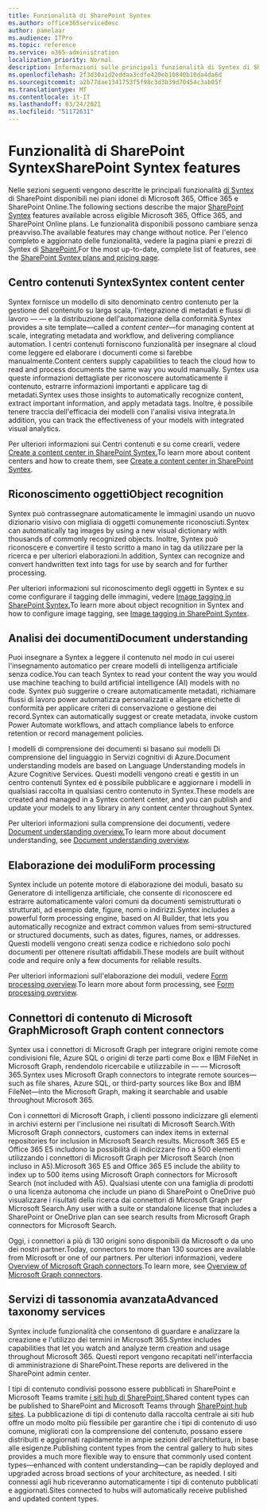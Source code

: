 ```yaml
---
title: Funzionalità di SharePoint Syntex
ms.author: office365servicedesc
author: pamelaar
ms.audience: ITPro
ms.topic: reference
ms.service: o365-administration
localization_priority: Normal
description: Informazioni sulle principali funzionalità di Syntex di SharePoint disponibili nei piani idonei di Microsoft 365, Office 365 e SharePoint Online.
ms.openlocfilehash: 2f3d30a1d2eddaa3cdfe420eb10840b10da4da6d
ms.sourcegitcommit: a2b77dae1341753f5f98c3d3b39d70454c3ab05f
ms.translationtype: MT
ms.contentlocale: it-IT
ms.lasthandoff: 03/24/2021
ms.locfileid: "51172631"
---
```

# <a name="sharepoint-syntex-features"></a><span data-ttu-id="076df-103">Funzionalità di SharePoint Syntex</span><span class="sxs-lookup"><span data-stu-id="076df-103">SharePoint Syntex features</span></span> 

<span data-ttu-id="076df-104">Nelle sezioni seguenti vengono descritte le principali funzionalità [di Syntex](sharepoint-syntex-service-description.md) di SharePoint disponibili nei piani idonei di Microsoft 365, Office 365 e SharePoint Online.</span><span class="sxs-lookup"><span data-stu-id="076df-104">The following sections describe the major [SharePoint Syntex](sharepoint-syntex-service-description.md) features available across eligible Microsoft 365, Office 365, and SharePoint Online plans.</span></span> <span data-ttu-id="076df-105">Le funzionalità disponibili possono cambiare senza preavviso.</span><span class="sxs-lookup"><span data-stu-id="076df-105">The available features may change without notice.</span></span> <span data-ttu-id="076df-106">Per l'elenco completo e aggiornato delle funzionalità, vedere la pagina piani e prezzi di Syntex di [SharePoint.](https://www.microsoft.com/microsoft-365/enterprise/sharepoint-syntex)</span><span class="sxs-lookup"><span data-stu-id="076df-106">For the most up-to-date, complete list of features, see the [SharePoint Syntex plans and pricing page](https://www.microsoft.com/microsoft-365/enterprise/sharepoint-syntex).</span></span>

## <a name="syntex-content-center"></a><span data-ttu-id="076df-107">Centro contenuti Syntex</span><span class="sxs-lookup"><span data-stu-id="076df-107">Syntex content center</span></span>

<span data-ttu-id="076df-108">Syntex fornisce un modello di sito denominato centro contenuto per la gestione del contenuto su larga scala, l'integrazione di metadati e flussi di lavoro &mdash;  &mdash; e la distribuzione dell'automazione della conformità.</span><span class="sxs-lookup"><span data-stu-id="076df-108">Syntex provides a site template&mdash;called a *content center*&mdash;for managing content at scale, integrating metadata and workflow, and delivering compliance automation.</span></span> <span data-ttu-id="076df-109">I centri contenuti forniscono funzionalità per insegnare al cloud come leggere ed elaborare i documenti come si farebbe manualmente.</span><span class="sxs-lookup"><span data-stu-id="076df-109">Content centers supply capabilities to teach the cloud how to read and process documents the same way you would manually.</span></span> <span data-ttu-id="076df-110">Syntex usa queste informazioni dettagliate per riconoscere automaticamente il contenuto, estrarre informazioni importanti e applicare tag di metadati.</span><span class="sxs-lookup"><span data-stu-id="076df-110">Syntex uses those insights to automatically recognize content, extract important information, and apply metadata tags.</span></span> <span data-ttu-id="076df-111">Inoltre, è possibile tenere traccia dell'efficacia dei modelli con l'analisi visiva integrata.</span><span class="sxs-lookup"><span data-stu-id="076df-111">In addition, you can track the effectiveness of your models with integrated visual analytics.</span></span>

<span data-ttu-id="076df-112">Per ulteriori informazioni sui Centri contenuti e su come crearli, vedere [Create a content center in SharePoint Syntex.](/microsoft-365/contentunderstanding/create-a-content-center)</span><span class="sxs-lookup"><span data-stu-id="076df-112">To learn more about content centers and how to create them, see [Create a content center in SharePoint Syntex](/microsoft-365/contentunderstanding/create-a-content-center).</span></span>

## <a name="object-recognition"></a><span data-ttu-id="076df-113">Riconoscimento oggetti</span><span class="sxs-lookup"><span data-stu-id="076df-113">Object recognition</span></span>

<span data-ttu-id="076df-114">Syntex può contrassegnare automaticamente le immagini usando un nuovo dizionario visivo con migliaia di oggetti comunemente riconosciuti.</span><span class="sxs-lookup"><span data-stu-id="076df-114">Syntex can automatically tag images by using a new visual dictionary with thousands of commonly recognized objects.</span></span> <span data-ttu-id="076df-115">Inoltre, Syntex può riconoscere e convertire il testo scritto a mano in tag da utilizzare per la ricerca e per ulteriori elaborazioni.</span><span class="sxs-lookup"><span data-stu-id="076df-115">In addition, Syntex can recognize and convert handwritten text into tags for use by search and for further processing.</span></span>

<span data-ttu-id="076df-116">Per ulteriori informazioni sul riconoscimento degli oggetti in Syntex e su come configurare il tagging delle immagini, vedere [Image tagging in SharePoint Syntex.](/microsoft-365/contentunderstanding/image-tagging)</span><span class="sxs-lookup"><span data-stu-id="076df-116">To learn more about object recognition in Syntex and how to configure image tagging, see [Image tagging in SharePoint Syntex](/microsoft-365/contentunderstanding/image-tagging).</span></span>

## <a name="document-understanding"></a><span data-ttu-id="076df-117">Analisi dei documenti</span><span class="sxs-lookup"><span data-stu-id="076df-117">Document understanding</span></span>

<span data-ttu-id="076df-118">Puoi insegnare a Syntex a leggere il contenuto nel modo in cui userei l'insegnamento automatico per creare modelli di intelligenza artificiale senza codice.</span><span class="sxs-lookup"><span data-stu-id="076df-118">You can teach Syntex to read your content the way you would use machine teaching to build artificial intelligence (AI) models with no code.</span></span> <span data-ttu-id="076df-119">Syntex può suggerire o creare automaticamente metadati, richiamare flussi di lavoro power automatizza personalizzati e allegare etichette di conformità per applicare criteri di conservazione o gestione dei record.</span><span class="sxs-lookup"><span data-stu-id="076df-119">Syntex can automatically suggest or create metadata, invoke custom Power Automate workflows, and attach compliance labels to enforce retention or record management policies.</span></span>

<span data-ttu-id="076df-120">I modelli di comprensione dei documenti si basano sui modelli Di comprensione del linguaggio in Servizi cognitivi di Azure.</span><span class="sxs-lookup"><span data-stu-id="076df-120">Document understanding models are based on Language Understanding models in Azure Cognitive Services.</span></span> <span data-ttu-id="076df-121">Questi modelli vengono creati e gestiti in un centro contenuti Syntex ed è possibile pubblicare e aggiornare i modelli in qualsiasi raccolta in qualsiasi centro contenuto in Syntex.</span><span class="sxs-lookup"><span data-stu-id="076df-121">These models are created and managed in a Syntex content center, and you can publish and update your models to any library in any content center throughout Syntex.</span></span>

<span data-ttu-id="076df-122">Per ulteriori informazioni sulla comprensione dei documenti, vedere [Document understanding overview.](/microsoft-365/contentunderstanding/document-understanding-overview)</span><span class="sxs-lookup"><span data-stu-id="076df-122">To learn more about document understanding, see [Document understanding overview](/microsoft-365/contentunderstanding/document-understanding-overview).</span></span>

## <a name="form-processing"></a><span data-ttu-id="076df-123">Elaborazione dei moduli</span><span class="sxs-lookup"><span data-stu-id="076df-123">Form processing</span></span>

<span data-ttu-id="076df-124">Syntex include un potente motore di elaborazione dei moduli, basato su Generatore di intelligenza artificiale, che consente di riconoscere ed estrarre automaticamente valori comuni da documenti semistrutturati o strutturati, ad esempio date, figure, nomi o indirizzi.</span><span class="sxs-lookup"><span data-stu-id="076df-124">Syntex includes a powerful form processing engine, based on AI Builder, that lets you automatically recognize and extract common values from semi-structured or structured documents, such as dates, figures, names, or addresses.</span></span> <span data-ttu-id="076df-125">Questi modelli vengono creati senza codice e richiedono solo pochi documenti per ottenere risultati affidabili.</span><span class="sxs-lookup"><span data-stu-id="076df-125">These models are built without code and require only a few documents for reliable results.</span></span>

<span data-ttu-id="076df-126">Per ulteriori informazioni sull'elaborazione dei moduli, vedere [Form processing overview](/microsoft-365/contentunderstanding/form-processing-overview).</span><span class="sxs-lookup"><span data-stu-id="076df-126">To learn more about form processing, see [Form processing overview](/microsoft-365/contentunderstanding/form-processing-overview).</span></span>

## <a name="microsoft-graph-content-connectors"></a><span data-ttu-id="076df-127">Connettori di contenuto di Microsoft Graph</span><span class="sxs-lookup"><span data-stu-id="076df-127">Microsoft Graph content connectors</span></span>

<span data-ttu-id="076df-128">Syntex usa i connettori di Microsoft Graph per integrare origini remote come condivisioni file, Azure SQL o origini di terze parti come Box e IBM FileNet in Microsoft Graph, rendendolo ricercabile e utilizzabile in &mdash; &mdash; Microsoft 365.</span><span class="sxs-lookup"><span data-stu-id="076df-128">Syntex uses Microsoft Graph connectors to integrate remote sources&mdash;such as file shares, Azure SQL, or third-party sources like Box and IBM FileNet&mdash;into the Microsoft Graph, making it searchable and usable throughout Microsoft 365.</span></span>

<span data-ttu-id="076df-129">Con i connettori di Microsoft Graph, i clienti possono indicizzare gli elementi in archivi esterni per l'inclusione nei risultati di Microsoft Search.</span><span class="sxs-lookup"><span data-stu-id="076df-129">With Microsoft Graph connectors, customers can index items in external repositories for inclusion in Microsoft Search results.</span></span> <span data-ttu-id="076df-130">Microsoft 365 E5 e Office 365 E5 includono la possibilità di indicizzare fino a 500 elementi utilizzando i connettori di Microsoft Graph per Microsoft Search (non incluso in A5).</span><span class="sxs-lookup"><span data-stu-id="076df-130">Microsoft 365 E5 and Office 365 E5 include the ability to index up to 500 items using Microsoft Graph connectors for Microsoft Search (not included with A5).</span></span> <span data-ttu-id="076df-131">Qualsiasi utente con una famiglia di prodotti o una licenza autonoma che include un piano di SharePoint o OneDrive può visualizzare i risultati della ricerca dai connettori di Microsoft Graph per Microsoft Search.</span><span class="sxs-lookup"><span data-stu-id="076df-131">Any user with a suite or standalone license that includes a SharePoint or OneDrive plan can see search results from Microsoft Graph connectors for Microsoft Search.</span></span>

<span data-ttu-id="076df-132">Oggi, i connettori a più di 130 origini sono disponibili da Microsoft o da uno dei nostri partner.</span><span class="sxs-lookup"><span data-stu-id="076df-132">Today, connectors to more than 130 sources are available from Microsoft or one of our partners.</span></span> <span data-ttu-id="076df-133">Per ulteriori informazioni, vedere [Overview of Microsoft Graph connectors](/MicrosoftSearch/connectors-overview).</span><span class="sxs-lookup"><span data-stu-id="076df-133">To learn more, see [Overview of Microsoft Graph connectors](/MicrosoftSearch/connectors-overview).</span></span>

## <a name="advanced-taxonomy-services"></a><span data-ttu-id="076df-134">Servizi di tassonomia avanzata</span><span class="sxs-lookup"><span data-stu-id="076df-134">Advanced taxonomy services</span></span>

<span data-ttu-id="076df-135">Syntex include funzionalità che consentono di guardare e analizzare la creazione e l'utilizzo dei termini in Microsoft 365.</span><span class="sxs-lookup"><span data-stu-id="076df-135">Syntex includes capabilities that let you watch and analyze term creation and usage throughout Microsoft 365.</span></span> <span data-ttu-id="076df-136">Questi report vengono recapitati nell'interfaccia di amministrazione di SharePoint.</span><span class="sxs-lookup"><span data-stu-id="076df-136">These reports are delivered in the SharePoint admin center.</span></span>

<span data-ttu-id="076df-137">I tipi di contenuto condivisi possono essere pubblicati in SharePoint e Microsoft Teams tramite [i siti hub di SharePoint.](/sharepoint/dev/features/hub-site/hub-site-overview)</span><span class="sxs-lookup"><span data-stu-id="076df-137">Shared content types can be published to SharePoint and Microsoft Teams through [SharePoint hub sites](/sharepoint/dev/features/hub-site/hub-site-overview).</span></span> <span data-ttu-id="076df-138">La pubblicazione di tipi di contenuto dalla raccolta centrale ai siti hub offre un modo molto più flessibile per garantire che i tipi di contenuto di uso comune, migliorati con la comprensione del contenuto, possano essere distribuiti e aggiornati rapidamente in ampie sezioni dell'architettura, in base alle esigenze.</span><span class="sxs-lookup"><span data-stu-id="076df-138">Publishing content types from the central gallery to hub sites provides a much more flexible way to ensure that commonly used content types—enhanced with content understanding—can be rapidly deployed and upgraded across broad sections of your architecture, as needed.</span></span> <span data-ttu-id="076df-139">I siti connessi agli hub riceveranno automaticamente i tipi di contenuto pubblicati e aggiornati.</span><span class="sxs-lookup"><span data-stu-id="076df-139">Sites connected to hubs will automatically receive published and updated content types.</span></span>